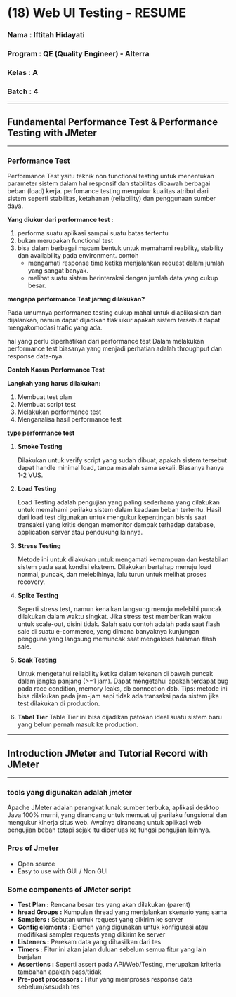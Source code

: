 # (18) Web UI Testing - RESUME
### Nama 		: Iftitah Hidayati
### Program	    : QE (Quality Engineer) - Alterra 
### Kelas		: A
### Batch 		: 4
___
## **Fundamental Performance Test & Performance Testing with JMeter**
___

### **Performance Test**
Performance Test yaitu teknik non functional testing untuk menentukan parameter sistem dalam hal responsif dan stabilitas dibawah berbagai beban (load) kerja.
perfomance testing mengukur kualitas atribut dari sistem seperti stabilitas, ketahanan (reliability) dan penggunaan sumber daya.

**Yang diukur dari performance test :**
1. performa suatu aplikasi sampai suatu batas tertentu
2. bukan merupakan functional test
3. bisa dalam berbagai macam bentuk untuk memahami reability, stability dan availability pada environment.
   contoh
   - mengamati response time ketika menjalankan request dalam jumlah yang sangat banyak.
   - melihat suatu sistem berinteraksi dengan jumlah data yang cukup besar.

**mengapa performance Test jarang dilakukan?**

Pada umumnya performance testing cukup mahal untuk diaplikasikan dan dijalankan, namun dapat dijadikan tlak ukur apakah sistem tersebut dapat mengakomodasi trafic yang ada.

hal yang perlu diperhatikan dari performance test
Dalam melakukan performance test biasanya yang menjadi perhatian adalah throughput dan response data-nya.

**Contoh Kasus Performance Test**

**Langkah yang harus dilakukan:**
1. Membuat test plan
2. Membuat script test
3. Melakukan performance test
4. Menganalisa hasil performance test

**type performance test**
1. **Smoke Testing**

   Dilakukan untuk verify script yang sudah dibuat, apakah sistem tersebut dapat handle minimal load, tanpa masalah sama sekali. Biasanya hanya 1-2 VUS.

2. **Load Testing**

   Load Testing adalah pengujian yang paling sederhana yang dilakukan untuk memahami perilaku sistem dalam keadaan beban tertentu. Hasil dari load test digunakan untuk 
   mengukur kepentingan bisnis saat transaksi yang kritis dengan memonitor dampak terhadap database, application server atau pendukung lainnya.

3. **Stress Testing**

   Metode ini untuk dilakukan untuk mengamati kemampuan dan kestabilan sistem pada saat kondisi ekstrem.
   Dilakukan bertahap menuju load normal, puncak, dan melebihinya, lalu turun untuk melihat proses recovery.

4. **Spike Testing**

   Seperti stress test, namun kenaikan langsung menuju melebihi puncak dilakukan dalam waktu singkat. Jika stress test memberikan waktu untuk scale-out, disini tidak.
   Salah satu contoh adalah pada saat flash sale di suatu e-commerce, yang dimana banyaknya kunjungan pengguna yang langsung memuncak saat mengakses halaman flash sale.

5. **Soak Testing**

   Untuk mengetahui reliability ketika dalam tekanan di bawah puncak dalam jangka panjang (>=1 jam). Dapat mengetahui apakah terdapat bug pada race condition, memory leaks, db connection dsb.
   Tips: metode ini bisa dilakukan pada jam-jam sepi tidak ada transaksi pada sistem jika test dilakukan di production.

6. **Tabel Tier**
   Table Tier ini bisa dijadikan patokan ideal suatu sistem baru yang belum pernah masuk ke production.

___
## **Introduction JMeter and Tutorial Record with JMeter**
___

### **tools yang digunakan adalah jmeter**
Apache JMeter adalah perangkat lunak sumber terbuka, aplikasi desktop Java 100% murni, yang dirancang untuk memuat uji perilaku fungsional dan mengukur kinerja situs web.
Awalnya dirancang untuk aplikasi web pengujian beban tetapi sejak itu diperluas ke fungsi pengujian lainnya. 

### **Pros of Jmeter**
- Open source
- Easy to use with GUI / Non GUI

### **Some components of JMeter script**
- **Test Plan :** Rencana besar tes yang akan dilakukan (parent)
- **hread Groups :** Kumpulan thread yang menjalankan skenario yang sama
- **Samplers :** Sebutan untuk request yang dikirim ke server
- **Config elements :** Elemen yang digunakan untuk konfigurasi atau modifikasi sampler requests yang dikirim ke server
- **Listeners :** Perekam data yang dihasilkan dari tes
- **Timers :** Fitur ini akan jalan duluan sebelum semua fitur yang lain berjalan
- **Assertions :** Seperti assert pada API/Web/Testing, merupakan kriteria tambahan apakah pass/tidak
- **Pre-post processors :** Fitur yang memproses response data sebelum/sesudah tes